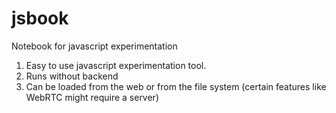 # jsbook
Notebook for javascript experimentation

1. Easy to use javascript experimentation tool.
2. Runs without backend
3. Can be loaded from the web or from the file system   (certain features like WebRTC might require a server)

